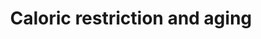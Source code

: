 ---
annotations:
- id: PW:0000651
  parent: regulatory pathway
  type: Pathway Ontology
  value: aging pathway
- id: PW:0000278
  parent: regulatory pathway
  type: Pathway Ontology
  value: autophagy pathway
- id: PW:0000378
  parent: regulatory pathway
  type: Pathway Ontology
  value: oxidative stress response pathway
authors:
- DeSl
- Egonw
- Khanspers
citedin:
- link: PMC8099445
  title: Identification of high‐dimensional omics‐derived predictors for tumor growth
    dynamics using machine learning and pharmacometric modeling (2021)
description: 'Caloric restriction leads to a decrease in the ATP/AMP ratio, thereby
  activating the key nutrient sensor of the body: AMPK.  AMPK then blocks mTOR function,
  as mTOR has an important role in regulating the balance between cell growth and
  autophagy, nutrient decrease leads to the induction of autophagy.  AMPK stimulates
  NAMPT function and PGC-1a release. NAMPT converts nicotinamide to nicotinamide mononucleotide
  for NAD+ synthesis. PGC-1a is the regulator of mitochondrial biosynthesis (increasing
  mitochondrial cell mass to produce more ATP) which thus will increase if more PGC-1a
  is released. Levels of NAD rise during caloric restriction leading to increased
  SIRT1 activity. SIRT1 blocks the Insulin/IGF-1 pathway. This is a very complex and
  paradoxal tissue, which need further investigation/research. Increased SIRT1 activity
  leads to activation of FOXO/p53 genes. FOXOs become phosphorylated by AKT and this
  may attenuate apoptotic stimuli and reduce antioxidative stress expression. In the
  end these effects result in increased stress resistance and improved lifespan and
  health span.  Proteins on this pathway have targeted assays available via the [https://assays.cancer.gov/available_assays?wp_id=WP4191
  CPTAC Assay Portal]'
last-edited: 2019-08-21
ndex: 9b011b3d-8b69-11eb-9e72-0ac135e8bacf
organisms:
- Homo sapiens
redirect_from:
- /index.php/Pathway:WP4191
- /instance/WP4191
- /instance/WP4191_rr106347
revision: r106347
schema-jsonld:
- '@context': https://schema.org/
  '@id': https://wikipathways.github.io/pathways/WP4191.html
  '@type': Dataset
  creator:
    '@type': Organization
    name: WikiPathways
  description: 'Caloric restriction leads to a decrease in the ATP/AMP ratio, thereby
    activating the key nutrient sensor of the body: AMPK.  AMPK then blocks mTOR function,
    as mTOR has an important role in regulating the balance between cell growth and
    autophagy, nutrient decrease leads to the induction of autophagy.  AMPK stimulates
    NAMPT function and PGC-1a release. NAMPT converts nicotinamide to nicotinamide
    mononucleotide for NAD+ synthesis. PGC-1a is the regulator of mitochondrial biosynthesis
    (increasing mitochondrial cell mass to produce more ATP) which thus will increase
    if more PGC-1a is released. Levels of NAD rise during caloric restriction leading
    to increased SIRT1 activity. SIRT1 blocks the Insulin/IGF-1 pathway. This is a
    very complex and paradoxal tissue, which need further investigation/research.
    Increased SIRT1 activity leads to activation of FOXO/p53 genes. FOXOs become phosphorylated
    by AKT and this may attenuate apoptotic stimuli and reduce antioxidative stress
    expression. In the end these effects result in increased stress resistance and
    improved lifespan and health span.  Proteins on this pathway have targeted assays
    available via the [https://assays.cancer.gov/available_assays?wp_id=WP4191 CPTAC
    Assay Portal]'
  keywords:
  - AKT
  - AMP
  - AMPK
  - ATP
  - FOXO
  - NAD
  - NAMPT
  - PGC-1a
  - SIRT1
  - insulin/IGF1
  - mTOR
  - p53
  license: CC0
  name: Caloric restriction and aging
seo: CreativeWork
title: Caloric restriction and aging
wpid: WP4191
---